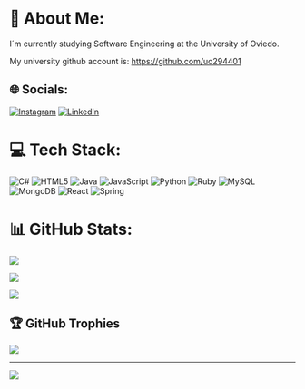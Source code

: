 # 💫 About Me:
I´m currently studying Software Engineering at the University of Oviedo.

My university github account is: https://github.com/uo294401

## 🌐 Socials:
[![Instagram](https://img.shields.io/badge/Instagram-%23E4405F.svg?logo=Instagram&logoColor=white)](https://instagram.com/daariio92_) [![LinkedIn](https://img.shields.io/badge/LinkedIn-%230077B5.svg?logo=linkedin&logoColor=white)](https://linkedin.com/in/dario-cristobal-gonzalez-559014255) 

# 💻 Tech Stack:
![C#](https://img.shields.io/badge/c%23-%23239120.svg?style=for-the-badge&logo=csharp&logoColor=white) ![HTML5](https://img.shields.io/badge/html5-%23E34F26.svg?style=for-the-badge&logo=html5&logoColor=white) ![Java](https://img.shields.io/badge/java-%23ED8B00.svg?style=for-the-badge&logo=openjdk&logoColor=white) ![JavaScript](https://img.shields.io/badge/javascript-%23323330.svg?style=for-the-badge&logo=javascript&logoColor=%23F7DF1E) ![Python](https://img.shields.io/badge/python-3670A0?style=for-the-badge&logo=python&logoColor=ffdd54) ![Ruby](https://img.shields.io/badge/ruby-%23CC342D.svg?style=for-the-badge&logo=ruby&logoColor=white) ![MySQL](https://img.shields.io/badge/mysql-4479A1.svg?style=for-the-badge&logo=mysql&logoColor=white) ![MongoDB](https://img.shields.io/badge/MongoDB-%234ea94b.svg?style=for-the-badge&logo=mongodb&logoColor=white) ![React](https://img.shields.io/badge/react-%2320232a.svg?style=for-the-badge&logo=react&logoColor=%2361DAFB) ![Spring](https://img.shields.io/badge/spring-%236DB33F.svg?style=for-the-badge&logo=spring&logoColor=white)

# 📊 GitHub Stats: 

![](https://github-readme-stats.vercel.app/api?username=daariio92&theme=dark&hide_border=false&include_all_commits=true&count_private=true)<br/> 

![](https://nirzak-streak-stats.vercel.app/?user=daariio92&theme=dark&hide_border=false)<br/> 

![](https://github-readme-stats.vercel.app/api/top-langs/?username=daariio92&theme=dark&hide_border=false&include_all_commits=true&count_private=true&layout=compact) 


## 🏆 GitHub Trophies
![](https://github-profile-trophy.vercel.app/?username=daariio92&theme=radical&no-frame=false&no-bg=true&margin-w=4)

---
[![](https://visitcount.itsvg.in/api?id=daariio92&icon=0&color=0)](https://visitcount.itsvg.in)

<!-- Proudly created with GPRM ( https://gprm.itsvg.in ) -->
